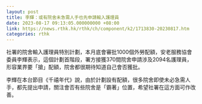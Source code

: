 ```yaml
---
layout: post
title: 李輝：或有院舍未急需人手也先申請輸入護理員
date: 2023-08-17 09:13:05.000000000 +08:00
link: https://news.rthk.hk/rthk/ch/component/k2/1713830-20230817.htm
categories: rthk
---
```


社署的院舍輸入護理員特別計劃，本月底會審批1000個外勞配額，安老服務協會委員李輝表示，這個計劃首階段，署方接獲370間院舍申請涉及2094名護理員，形容業界要「搶」配額，院舍都很期待知道自己會否獲批。

李輝在本台節目《千禧年代》說，由於計劃設有配額，很多院舍即使未必急需人手，都先提出申請，關注會否有些院舍是「霸著」位置，希望社署在這方面可作改善。
